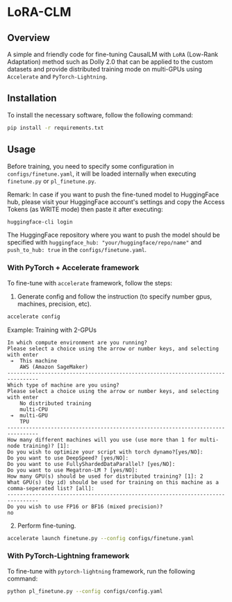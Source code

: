 # LoRA-CLM
## Overview
A simple and friendly code for fine-tuning CausalLM with `LoRA` (Low-Rank Adaptation) method such as Dolly 2.0 that can be applied to the custom datasets and provide distributed training mode on multi-GPUs using `Accelerate` and `PyTorch-Lightning`.

## Installation
To install the necessary software, follow the following command:
```bash
pip install -r requirements.txt
```

## Usage
Before training, you need to specify some configuration in `configs/finetune.yaml`, it will be loaded internally when executing `finetune.py` or `pl_finetune.py`. 

Remark: In case if you want to push the fine-tuned model to HuggingFace hub, please visit your HuggingFace account's settings and copy the Access Tokens (as WRITE mode) then paste it after executing:
```bash
huggingface-cli login
```
The HuggingFace repository where you want to push the model should be specified with `huggingface_hub: "your/huggingface/repo/name"` and `push_to_hub: true` in the `configs/finetune.yaml`.

### With PyTorch + Accelerate framework
To fine-tune with `accelerate` framework, follow the steps:

1. Generate config and follow the instruction (to specify number gpus, machines, precision, etc).
```bash
accelerate config
```

Example: Training with 2-GPUs
```
In which compute environment are you running?
Please select a choice using the arrow or number keys, and selecting with enter
 ➔  This machine
    AWS (Amazon SageMaker)
--------------------------------------------------------------------------------
Which type of machine are you using?           
Please select a choice using the arrow or number keys, and selecting with enter
    No distributed training                                                                                                                                                                       
    multi-CPU                                                                                                                                                                                     
 ➔  multi-GPU
    TPU
--------------------------------------------------------------------------------
How many different machines will you use (use more than 1 for multi-node training)? [1]:
Do you wish to optimize your script with torch dynamo?[yes/NO]:
Do you want to use DeepSpeed? [yes/NO]:                                                           
Do you want to use FullyShardedDataParallel? [yes/NO]:
Do you want to use Megatron-LM ? [yes/NO]:
How many GPU(s) should be used for distributed training? [1]: 2
What GPU(s) (by id) should be used for training on this machine as a comma-seperated list? [all]:
--------------------------------------------------------------------------------
Do you wish to use FP16 or BF16 (mixed precision)?
no
```
2. Perform fine-tuning.
```bash
accelerate launch finetune.py --config configs/finetune.yaml
```

### With PyTorch-Lightning framework
To fine-tune with `pytorch-lightning` framework, run the following command:
```bash
python pl_finetune.py --config configs/config.yaml
```